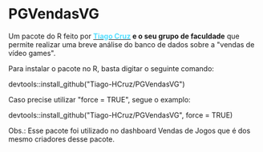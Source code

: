 # PGVendasVG
Um pacote do R feito por <b><a href='https://tiago-hcruz.github.io/Portfolio/' target='_blank'><font color='#52deff'>Tiago Cruz</font></a> e o seu grupo de faculdade</b> que permite realizar uma breve análise do banco de dados sobre a "vendas de vídeo games".

Para instalar o pacote no R, basta digitar o seguinte comando:

devtools::install_github("Tiago-HCruz/PGVendasVG")

Caso precise utilizar "force = TRUE", segue o examplo:

devtools::install_github("Tiago-HCruz/PGVendasVG", force = TRUE)

Obs.: Esse pacote foi utilizado no dashboard Vendas de Jogos que é dos mesmo criadores desse pacote.
